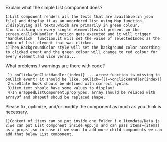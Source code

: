 Explain what the simple List component does?

    1)List component renders all the texts that are available(in json file) and display it as an unordered list using Map function.
    2)displaying all texts,which are primarily in green colour.
    3)on clicking on every single element(texts) present on the screen,onClickHandler function gets executed and it will trigger  'handleClick' function,it will set the value of selectedIndex as the index of list element that was clicked.
    4)Then,BackgroundColor style will set the background color according to clicked event and the green colour will change to red colour for every element,and vice versa....



What problems / warnings are there with code?

     1) onClick={onClickHandler(index)} ----arrow function is missing in onClick event! it should be like, onClick={()=>onClickHandler(index)}
     2)useState hook should be defined with correct syntax.
     3)item.text should have some values to display!
     4)In WrappedListComponent.propTypes, array should be relaced with arrayOf and shapeOf shoud be replaced shape.



Please fix, optimize, and/or modify the component as much as you think is necessary.

    1)Content of items can be put inside one folder i.e.Itemdata/Data.js
    2)we can put List component inside App.js and can pass items={items} as a props!,so in case if we want to add more child-components we can add that below List component.


